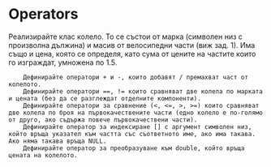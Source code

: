 # Operators
Реализирайте клас колело. То се състои от марка (символен низ с произволна дължина) и масив от велосипедни части (виж зад. 1). Има също и цена, която се определя, като сума от цените на частите които го изграждат, умножена по 1.5.

        Дефинирайте оператори + и -, които добавят / премахват част от колелото.
        Дефинирайте оператори ==, != които сравняват две колела по марката и цената (без да се разглеждат отделните компоненти).
        Дефинирайте оператори за сравнение (<, <=, >, >=) които сравняват две колела по броя на първокачествените части (едно колело е по-голямо от друго, ако съдържа повече първокачествени части).
        Дефинирайте оператор за индексиране [] с аргумент символен низ, който връща указател към частта със съответното име, ако има такава. Ако няма такава връща NULL.
        Дефинирайте оператор за преобразуване към double, който връща цената на колелото.
